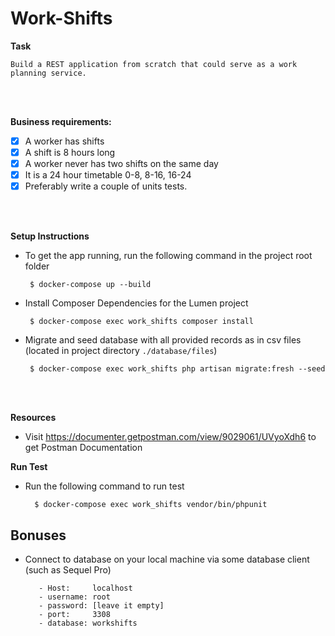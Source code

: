 # Work-Shifts

**Task**

    Build a REST application from scratch that could serve as a work planning service.
    
<br>
<br>

**Business requirements:**
- [x] A worker has shifts
- [x] A shift is 8 hours long
- [x] A worker never has two shifts on the same day
- [x] It is a 24 hour timetable 0-8, 8-16, 16-24
- [x] Preferably write a couple of units tests.

<br>
<br>

**Setup Instructions**
 - To get the app running, run the following command in the project root folder
        
        $ docker-compose up --build

 - Install Composer Dependencies for the Lumen project
    
        $ docker-compose exec work_shifts composer install
  
 - Migrate and seed database with all provided records as in csv files (located in project directory `./database/files`)

        $ docker-compose exec work_shifts php artisan migrate:fresh --seed


<br>
<br>

**Resources**
  - Visit https://documenter.getpostman.com/view/9029061/UVyoXdh6 to get Postman Documentation


**Run Test**
- Run the following command to run test
 
        $ docker-compose exec work_shifts vendor/bin/phpunit


## Bonuses
 - Connect to database on your local machine via some database client (such as Sequel Pro)
  
          - Host:     localhost
          - username: root
          - password: [leave it empty]
          - port:     3308
          - database: workshifts
